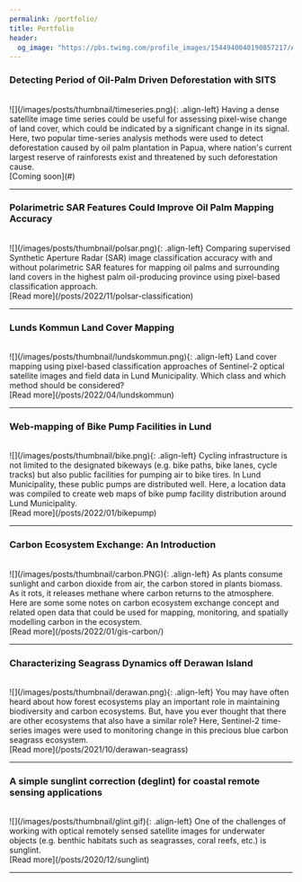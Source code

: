 ```yaml
---
permalink: /portfolio/
title: Portfolio
header:
  og_image: "https://pbs.twimg.com/profile_images/1544940040190857217/Ai3FPEsP_400x400.jpg"
---
```

### Detecting Period of Oil-Palm Driven Deforestation with SITS
<br>
![](/images/posts/thumbnail/timeseries.png){: .align-left} Having a dense satellite image time series could be useful for assessing pixel-wise change of land cover, which could be indicated by a significant change in its signal. Here, two popular time-series analysis methods were used to detect deforestation caused by oil palm plantation in Papua, where nation's current largest reserve of rainforests exist and threatened by such deforestation cause.
<br>
[Coming soon](#)

<hr/>

### Polarimetric SAR Features Could Improve Oil Palm Mapping Accuracy
<br>
![](/images/posts/thumbnail/polsar.png){: .align-left} Comparing supervised Synthetic Aperture Radar (SAR) image classification accuracy with and without polarimetric SAR features for mapping oil palms and surrounding land covers in the highest palm oil-producing province using pixel-based classification approach.
<br>
[Read more](/posts/2022/11/polsar-classification)

<hr/>

### Lunds Kommun Land Cover Mapping
<br>
![](/images/posts/thumbnail/lundskommun.png){: .align-left} Land cover mapping using pixel-based classification approaches of Sentinel-2 optical satellite images and field data in Lund Municipality. Which class and which method should be considered?
<br>
[Read more](/posts/2022/04/lundskommun)

<hr/>

### Web-mapping of Bike Pump Facilities in Lund
<br>
![](/images/posts/thumbnail/bike.png){: .align-left} Cycling infrastructure is not limited to the designated bikeways (e.g. bike paths, bike lanes, cycle tracks) but also public facilities for pumping air to bike tires. In Lund Municipality, these public pumps are distributed well. Here, a location data was compiled to create web maps of bike pump facility distribution around Lund Municipality.
<br>
[Read more](/posts/2022/01/bikepump)

<hr/>

### Carbon Ecosystem Exchange: An Introduction
<br>
![](/images/posts/thumbnail/carbon.PNG){: .align-left} As plants consume sunlight and carbon dioxide from air, the carbon stored in plants biomass. As it rots, it releases methane where carbon returns to the atmosphere. Here are some some notes on carbon ecosystem exchange concept and related open data that could be used for mapping, monitoring, and spatially modelling carbon in the ecosystem.
<br>
[Read more](/posts/2022/01/gis-carbon/)

<hr/>

### Characterizing Seagrass Dynamics off Derawan Island
<br>
![](/images/posts/thumbnail/derawan.png){: .align-left} You may have often heard about how forest ecosystems play an important role in maintaining biodiversity and carbon ecosystems. But, have you ever thought that there are other ecosystems that also have a similar role? Here, Sentinel-2 time-series images were used to monitoring change in this precious blue carbon seagrass ecosystem.
<br>
[Read more](/posts/2021/10/derawan-seagrass)

<hr/>

### A simple sunglint correction (deglint) for coastal remote sensing applications
<br>
![](/images/posts/thumbnail/glint.gif){: .align-left} One of the challenges of working with optical remotely sensed satellite images for underwater objects (e.g. benthic habitats such as seagrasses, coral reefs, etc.) is sunglint.
<br>
[Read more](/posts/2020/12/sunglint)

<hr/>
